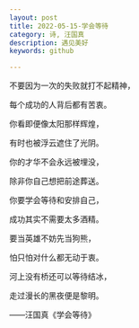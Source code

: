 ```yaml
---
layout: post
title: 2022-05-15-学会等待
category: 诗, 汪国真
description: 遇见美好
keywords: github

---
```



不要因为一次的失败就打不起精神，
 
每个成功的人背后都有苦衷。
 
你看即便像太阳那样辉煌， 

有时也被浮云遮住了光阴。
 
你的才华不会永远被埋没，
 
除非你自己想把前途葬送。
 
你要学会等待和安排自己，
 
成功其实不需要太多酒精。
 
要当英雄不妨先当狗熊， 

怕只怕对什么都无动于衷。
 
河上没有桥还可以等待结冰，
 
走过漫长的黑夜便是黎明。


——汪国真《学会等待》